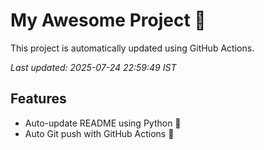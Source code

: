 # My Awesome Project 🚀

This project is automatically updated using GitHub Actions.

_Last updated: 2025-07-24 22:59:49 IST_

## Features
- Auto-update README using Python 🐍
- Auto Git push with GitHub Actions 🤖
